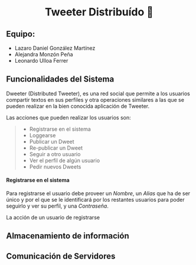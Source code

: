 # <center>Tweeter Distribuído 📱</center>

## Equipo:
- Lazaro Daniel González Martínez
- Alejandra Monzón Peña
- Leonardo Ulloa Ferrer

## Funcionalidades del Sistema

Dweeter (Distributed Tweeter), es una red social que permite a los usuarios compartir textos en sus perfiles y otra operaciones similares a las que se pueden realizar en la bien conocida aplicación de Tweeter. 

Las acciones que pueden realizar los usuarios son: 

>- Registrarse en el sistema
>- Loggearse
>- Publicar un Dweet
>- Re-publicar un Dweet
>- Seguir a otro usuario
>- Ver el perfil de algún usuario
>- Pedir nuevos Dweets

#### Registrarse en el sistema 

Para registrarse el usuario debe proveer un *Nombre*, un *Alias* que ha de ser único y por el que se le identificará por los restantes usuarios para poder seguirlo y ver su perfil, y una *Contraseña*. 

La acción de un usuario de registrarse 
## Almacenamiento de información

## Comunicación de Servidores

